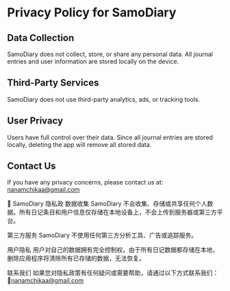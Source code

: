 # Privacy Policy for SamoDiary

## Data Collection
SamoDiary does not collect, store, or share any personal data. All journal entries and user information are stored locally on the device.

## Third-Party Services
SamoDiary does not use third-party analytics, ads, or tracking tools.

## User Privacy
Users have full control over their data. Since all journal entries are stored locally, deleting the app will remove all stored data.

## Contact Us
If you have any privacy concerns, please contact us at: nanamchikaa@gmail.com


📌 SamoDiary 隐私政
数据收集
SamoDiary 不会收集、存储或共享任何个人数据。所有日记条目和用户信息仅存储在本地设备上，不会上传到服务器或第三方平台。

第三方服务
SamoDiary 不使用任何第三方分析工具、广告或追踪服务。

用户隐私
用户对自己的数据拥有完全控制权。由于所有日记数据都存储在本地，删除应用程序将清除所有已存储的数据，无法恢复。

联系我们
如果您对隐私政策有任何疑问或需要帮助，请通过以下方式联系我们：
📧nanamchikaa@gmail.com

